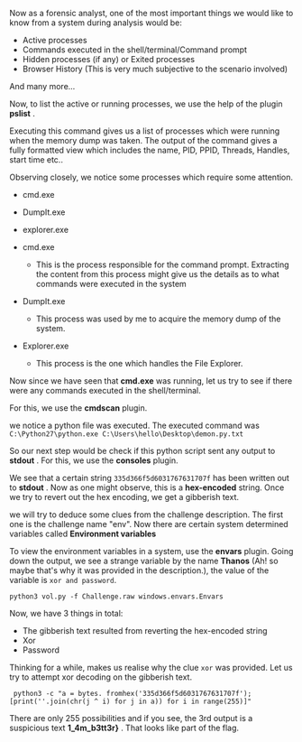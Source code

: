 
Now as a forensic analyst, one of the most important things we would like to know from a system during analysis would be:

* Active processes
* Commands executed in the shell/terminal/Command prompt
* Hidden processes (if any) or Exited processes
* Browser History (This is very much subjective to the scenario involved)

And many more...

Now, to list the active or running processes, we use the help of the plugin  **pslist** .

Executing this command gives us a list of processes which were running when the memory dump was taken. The output of the command gives a fully formatted view which includes the name, PID, PPID, Threads, Handles, start time etc..

Observing closely, we notice some processes which require some attention.

* cmd.exe
* DumpIt.exe
* explorer.exe
* cmd.exe

  * This is the process responsible for the command prompt. Extracting the content from this process might give us the details as to what commands were executed in the system
* DumpIt.exe

  * This process was used by me to acquire the memory dump of the system.
* Explorer.exe

  * This process is the one which handles the File Explorer.

Now since we have seen that **cmd.exe** was running, let us try to see if there were any commands executed in the shell/terminal.

For this, we use the **cmdscan** plugin.

we notice a python file was executed. The executed command was `C:\Python27\python.exe C:\Users\hello\Desktop\demon.py.txt`

So our next step would be check if this python script sent any output to  **stdout** . For this, we use the **consoles** plugin.

We see that a certain string `335d366f5d6031767631707f` has been written out to  **stdout** . Now as one might observe, this is a **hex-encoded** string. Once we try to revert out the hex encoding, we get a gibberish text.

we will try to deduce some clues from the challenge description. The first one is the challenge name "env". Now there are certain system determined variables called **Environment variables**

To view the environment variables in a system, use the **envars** plugin. Going down the output, we see a strange variable by the name **Thanos** (Ah! so maybe that's why it was provided in the description.), the value of the variable is `xor and password`.

```
python3 vol.py -f Challenge.raw windows.envars.Envars
```

Now, we have 3 things in total:

* The gibberish text resulted from reverting the hex-encoded string
* Xor
* Password

Thinking for a while, makes us realise why the clue `xor` was provided. Let us try to attempt xor decoding on the gibberish text.

```
 python3 -c "a = bytes. fromhex('335d366f5d6031767631707f'); [print(''.join(chr(j ^ i) for j in a)) for i in range(255)]"
```

There are only 255 possibilities and if you see, the 3rd output is a suspicious text  **1_4m_b3tt3r}** . That looks like part of the flag.
